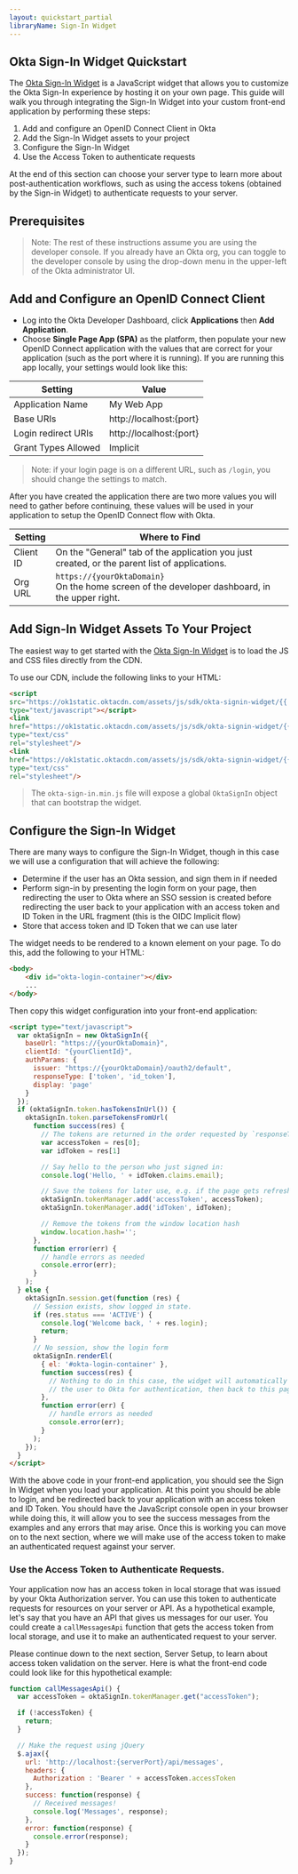 ```yaml
---
layout: quickstart_partial
libraryName: Sign-In Widget
---
```


## Okta Sign-In Widget Quickstart

The [Okta Sign-In Widget](https://github.com/okta/okta-signin-widget) is a JavaScript widget that allows you to customize the Okta Sign-In experience by hosting it on your own page. This guide will walk you through integrating the Sign-In Widget into your custom front-end application by performing these steps:

1. Add and configure an OpenID Connect Client in Okta
1. Add the Sign-In Widget assets to your project
1. Configure the Sign-In Widget
1. Use the Access Token to authenticate requests

At the end of this section can choose your server type to learn more about post-authentication workflows, such as using the access tokens (obtained by the Sign-in Widget) to authenticate requests to your server.

## Prerequisites

> Note: The rest of these instructions assume you are using the developer console. If you already have an Okta org, you can toggle to the developer console by using the drop-down menu in the upper-left of the Okta administrator UI.

## Add and Configure an OpenID Connect Client
* Log into the Okta Developer Dashboard, click **Applications** then **Add Application**.
* Choose **Single Page App (SPA)** as the platform, then populate your new OpenID Connect application with the values that are correct for your application (such as the port where it is running).  If you  are running this app locally, your settings would look like this:

| Setting             | Value                          |
| ------------------- | ------------------------------ |
| Application Name    | My Web App                     |
| Base URIs           | http://localhost:{port}        |
| Login redirect URIs | http://localhost:{port}        |
| Grant Types Allowed | Implicit                       |

> Note: if your login page is on a different URL, such as `/login`, you should change the settings to match.

After you have created the application there are two more values you will need to gather before continuing, these values will be used in your application to setup the OpenID Connect flow with Okta.

| Setting       | Where to Find                                                                                 |
| ------------- | --------------------------------------------------------------------------------------------- |
| Client ID     | On the "General" tab of the application you just created, or the parent list of applications. |
| Org URL       | <span class="is-signed-in">`https://{yourOktaDomain}` <br></span>On the home screen of the developer dashboard, in the upper right.                            |

## Add Sign-In Widget Assets To Your Project

The easiest way to get started with the [Okta Sign-In Widget](https://github.com/okta/okta-signin-widget) is to load the JS and CSS files directly from the CDN.

To use our CDN, include the following links to your HTML:
```html
<script
src="https://ok1static.oktacdn.com/assets/js/sdk/okta-signin-widget/{{ site.versions.okta_signin_widget }}/js/okta-sign-in.min.js"
type="text/javascript"></script>
<link
href="https://ok1static.oktacdn.com/assets/js/sdk/okta-signin-widget/{{ site.versions.okta_signin_widget }}/css/okta-sign-in.min.css"
type="text/css"
rel="stylesheet"/>
<link
href="https://ok1static.oktacdn.com/assets/js/sdk/okta-signin-widget/{{ site.versions.okta_signin_widget }}/css/okta-theme.css"
type="text/css"
rel="stylesheet"/>
```

> The `okta-sign-in.min.js` file will expose a global `OktaSignIn` object that can bootstrap the widget.

## Configure the Sign-In Widget

There are many ways to configure the Sign-In Widget, though in this case we will use a configuration that will achieve the following:

* Determine if the user has an Okta session, and sign them in if needed
* Perform sign-in by presenting the login form on your page, then redirecting the user to Okta where an SSO session is created before redirecting the user back to your application with an access token and ID Token in the URL fragment (this is the OIDC Implicit flow)
* Store that access token and ID Token that we can use later

The widget needs to be rendered to a known element on your page. To do this, add the following to your HTML:

```html
<body>
    <div id="okta-login-container"></div>
    ...
</body>
```

Then copy this widget configuration into your front-end application:

```html
<script type="text/javascript">
  var oktaSignIn = new OktaSignIn({
    baseUrl: "https://{yourOktaDomain}",
    clientId: "{yourClientId}",
    authParams: {
      issuer: "https://{yourOktaDomain}/oauth2/default",
      responseType: ['token', 'id_token'],
      display: 'page'
    }
  });
  if (oktaSignIn.token.hasTokensInUrl()) {
    oktaSignIn.token.parseTokensFromUrl(
      function success(res) {
        // The tokens are returned in the order requested by `responseType` above
        var accessToken = res[0];
        var idToken = res[1]

        // Say hello to the person who just signed in:
        console.log('Hello, ' + idToken.claims.email);

        // Save the tokens for later use, e.g. if the page gets refreshed:
        oktaSignIn.tokenManager.add('accessToken', accessToken);
        oktaSignIn.tokenManager.add('idToken', idToken);

        // Remove the tokens from the window location hash
        window.location.hash='';
      },
      function error(err) {
        // handle errors as needed
        console.error(err);
      }
    );
  } else {
    oktaSignIn.session.get(function (res) {
      // Session exists, show logged in state.
      if (res.status === 'ACTIVE') {
        console.log('Welcome back, ' + res.login);
        return;
      }
      // No session, show the login form
      oktaSignIn.renderEl(
        { el: '#okta-login-container' },
        function success(res) {
          // Nothing to do in this case, the widget will automatically redirect
          // the user to Okta for authentication, then back to this page if successful
        },
        function error(err) {
          // handle errors as needed
          console.error(err);
        }
      );
    });
  }
</script>
```

With the above code in your front-end application, you should see the Sign In Widget when you load your application.  At this point you should be able to login, and be redirected back to your application with an access token and ID Token.  You should have the JavaScript console open in your browser while doing this, it will allow you to see the success messages from the examples and any errors that may arise. Once this is working you can move on to the next section, where we will make use of the access token to make an authenticated request against your server.


### Use the Access Token to Authenticate Requests.

Your application now has an access token in local storage that was issued by your Okta Authorization server. You can use this token to authenticate requests for resources on your server or API. As a hypothetical example, let's say that you have an API that gives us messages for our user.  You could create a `callMessagesApi` function that gets the access token from local storage, and use it to make an authenticated request to your server.

Please continue down to the next section, Server Setup, to learn about access token validation on the server.  Here is what the front-end code could look like for this hypothetical example:

```javascript
function callMessagesApi() {
  var accessToken = oktaSignIn.tokenManager.get("accessToken");

  if (!accessToken) {
    return;
  }

  // Make the request using jQuery
  $.ajax({
    url: 'http://localhost:{serverPort}/api/messages',
    headers: {
      Authorization : 'Bearer ' + accessToken.accessToken
    },
    success: function(response) {
      // Received messages!
      console.log('Messages', response);
    },
    error: function(response) {
      console.error(response);
    }
  });
}
```
